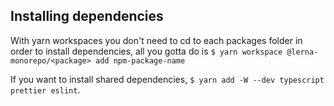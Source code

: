 ## Installing dependencies

With yarn workspaces you don't need to cd to each packages folder in order to install dependencies, all you gotta do is `$ yarn workspace @lerna-monorepo/<package> add npm-package-name`

If you want to install shared dependencies, `$ yarn add -W --dev typescript prettier eslint`.
